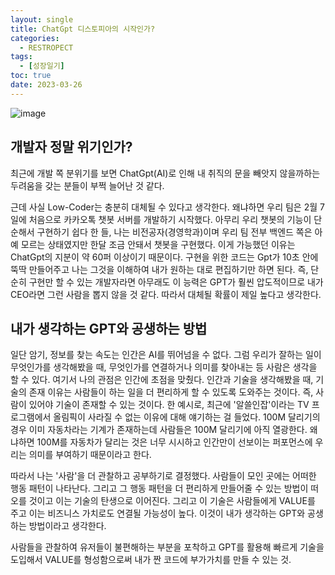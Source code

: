 ```yaml
---
layout: single
title: ChatGpt 디스토피아의 시작인가?
categories:
  - RESTROPECT
tags:
  - [성장일기]
toc: true
date: 2023-03-26
---
```


![image](https://user-images.githubusercontent.com/110464205/227788192-1df6d64f-8678-4858-8524-14c586b7dc38.png)

## 개발자 정말 위기인가?

최근에 개발 쪽 분위기를 보면 ChatGpt(AI)로 인해 내 취직의 문을 빼앗지 않을까하는 두려움을 갖는 분들이 부쩍 늘어난 것 같다. 

근데 사실 Low-Coder는 충분히 대체될 수 있다고 생각한다. 왜냐하면 우리 팀은 2월 7일에 처음으로 카카오톡 챗봇 서버를 개발하기 시작했다. 아무리 우리 챗봇의 기능이 단순해서 구현하기 쉽다 한 들, 나는 비전공자(경영학과)이며 우리 팀 전부 백엔드 쪽은 아예 모르는 상태였지만 
한달 조금 안돼서 챗봇을 구현했다. 이게 가능했던 이유는 ChatGpt의 지분이 약 60퍼 이상이기 때문이다. 구현을 위한 코드는 Gpt가 10초 안에 뚝딱 만들어주고 나는 그것을 이해하여 내가 원하는 대로 편집하기만 하면 된다. 
즉, 단순히 구현만 할 수 있는 개발자라면 아무래도 이 능력은 GPT가 훨씬 압도적이므로 내가 CEO라면 그런 사람을 뽑지 않을 것 같다. 따라서 대체될 확률이 제일 높다고 생각한다.

## 내가 생각하는 GPT와 공생하는 방법

일단 암기, 정보를 찾는 속도는 인간은 AI를 뛰어넘을 수 없다. 그럼 우리가 잘하는 일이 무엇인가를 생각해봤을 때, 무엇인가를 연결하거나 의미를 찾아내는 등 사람은 생각을 할 수 있다.
여기서 나의 관점은 인간에 초점을 맞췄다. 인간과 기술을 생각해봤을 때, 기술의 존재 이유는 사람들이 하는 일을 더 편리하게 할 수 있도록 도와주는 것이다. 즉, 사람이 있어야 기술이 존재할 수 있는 것이다.
한 예시로, 최근에 '알쓸인잡'이라는 TV 프로그램에서 올림픽이 사라질 수 없는 이유에 대해 얘기하는 걸 들었다. 100M 달리기의 경우 이미 자동차라는 기계가 존재하는데 사람들은 100M 달리기에 아직 열광한다. 
왜냐하면 100M를 자동차가 달리는 것은 너무 시시하고 인간만이 선보이는 퍼포먼스에 우리는 의미를 부여하기 때문이라고 한다. 

따라서 나는 '사람'을 더 관찰하고 공부하기로 결정했다. 사람들이 모인 곳에는 어떠한 행동 패턴이 나타난다. 그리고 그 행동 패턴을 더 편리하게 만들어줄 수 있는 방법이 떠오를 것이고 
이는 기술의 탄생으로 이어진다. 그리고 이 기술은 사람들에게 VALUE를 주고 이는 비즈니스 가치로도 연결될 가능성이 높다. 이것이 내가 생각하는 GPT와 공생하는 방법이라고 생각한다. 

사람들을 관찰하여 유저들이 불편해하는 부분을 포착하고 GPT를 활용해 빠르게 기술을 도입해서 VALUE를 형성함으로써 내가 짠 코드에 부가가치를 만들 수 있는 것.

